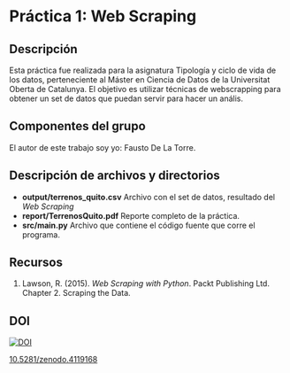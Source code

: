 # Práctica 1: Web Scraping

## Descripción
Esta práctica fue realizada para la asignatura Tipología y ciclo de vida de los datos, perteneciente al Máster en Ciencia de Datos de la Universitat Oberta de Catalunya. El objetivo es utilizar técnicas de webscrapping para obtener un set de datos que puedan servir para hacer un anális.

## Componentes del grupo
El autor de este trabajo soy yo: Fausto De La Torre.

## Descripción de archivos y directorios
* **output/terrenos_quito.csv** Archivo con el set de datos, resultado del *Web Scraping*
* **report/TerrenosQuito.pdf** Reporte completo de la práctica.
* **src/main.py** Archivo que contiene el código fuente que corre el programa.

## Recursos
1. Lawson, R. (2015). _Web Scraping with Python_. Packt Publishing Ltd. Chapter 2. Scraping the Data.

## DOI
[![DOI](https://zenodo.org/badge/DOI/10.5281/zenodo.4119168.svg)](https://doi.org/10.5281/zenodo.4119168)

[10.5281/zenodo.4119168](https://doi.org/10.5281/zenodo.4119168)
